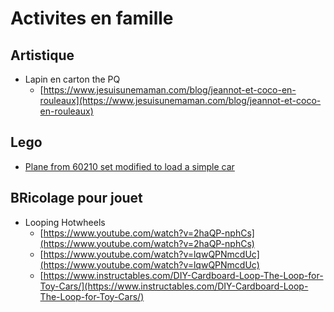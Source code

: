 # Activites en famille


## Artistique

* Lapin en carton the PQ
  * [https://www.jesuisunemaman.com/blog/jeannot-et-coco-en-rouleaux](https://www.jesuisunemaman.com/blog/jeannot-et-coco-en-rouleaux)
  
  
  
## Lego

* [Plane from 60210 set modified to load a simple car](./lego_60210_plane_load_car/README.md)


## BRicolage pour jouet

* Looping Hotwheels
  * [https://www.youtube.com/watch?v=2haQP-nphCs](https://www.youtube.com/watch?v=2haQP-nphCs)
  * [https://www.youtube.com/watch?v=lqwQPNmcdUc](https://www.youtube.com/watch?v=lqwQPNmcdUc)
  * [https://www.instructables.com/DIY-Cardboard-Loop-The-Loop-for-Toy-Cars/](https://www.instructables.com/DIY-Cardboard-Loop-The-Loop-for-Toy-Cars/)